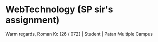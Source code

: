 # WebTechnology (SP sir's assignment)
Warm regards,
  Roman Kc (26 / 072) | Student | Patan Multiple Campus
